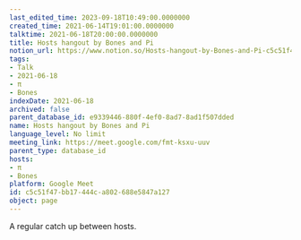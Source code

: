 ```yaml
---
last_edited_time: 2023-09-18T10:49:00.0000000
created_time: 2021-06-14T19:01:00.0000000
talktime: 2021-06-18T20:00:00.0000000
title: Hosts hangout by Bones and Pi
notion_url: https://www.notion.so/Hosts-hangout-by-Bones-and-Pi-c5c51f47bb17444ca802688e5847a127
tags:
- Talk
- 2021-06-18
- π
- Bones
indexDate: 2021-06-18
archived: false
parent_database_id: e9339446-880f-4ef0-8ad7-8ad1f507dded
name: Hosts hangout by Bones and Pi
language_level: No limit
meeting_link: https://meet.google.com/fmt-ksxu-uuv
parent_type: database_id
hosts:
- π
- Bones
platform: Google Meet
id: c5c51f47-bb17-444c-a802-688e5847a127
object: page
---
```


A regular catch up between hosts.


